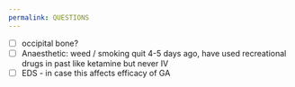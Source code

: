 ```yaml
---
permalink: QUESTIONS
---
```

- [ ] occipital bone? 
- [ ] Anaesthetic: weed / smoking quit 4-5 days ago, have used recreational drugs in past like ketamine but never IV 
- [ ] EDS - in case this affects efficacy of GA